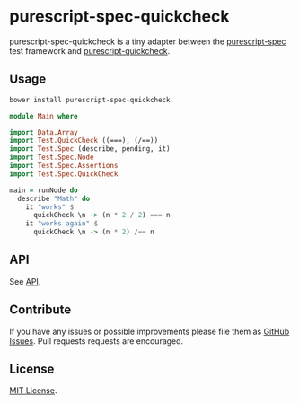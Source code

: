 # purescript-spec-quickcheck

purescript-spec-quickcheck is a tiny adapter between the
[purescript-spec](https://github.com/owickstrom/purescript-spec) test framework
and [purescript-quickcheck](https://github.com/purescript/purescript-quickcheck).

## Usage

```bash
bower install purescript-spec-quickcheck
```

```purescript
module Main where

import Data.Array
import Test.QuickCheck ((===), (/==))
import Test.Spec (describe, pending, it)
import Test.Spec.Node
import Test.Spec.Assertions
import Test.Spec.QuickCheck

main = runNode do
  describe "Math" do
    it "works" $
      quickCheck \n -> (n * 2 / 2) === n
    it "works again" $
      quickCheck \n -> (n * 2) /== n
```

## API

See [API](API.md).

## Contribute

If you have any issues or possible improvements please file them as
[GitHub Issues](https://github.com/owickstrom/purescript-spec-quickcheck/issues).
Pull requests requests are encouraged.

## License

[MIT License](LICENSE.md).
